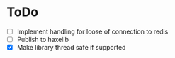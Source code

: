 # ToDo

- [ ] Implement handling for loose of connection to redis
- [ ] Publish to haxelib
- [x] Make library thread safe if supported
